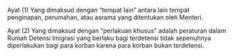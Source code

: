 Ayat (1)
Yang dimaksud dengan “tempat lain” antara lain tempat
penginapan, perumahan, atau asrama yang ditentukan oleh
Menteri.

Ayat (2)
Yang dimaksud dengan “perlakuan khusus” adalah
peraturan dalam Rumah Detensi Imigrasi yang berlaku bagi
terdetensi tidak sepenuhnya diperlakukan bagi para korban
karena para korban bukan terdetensi.
